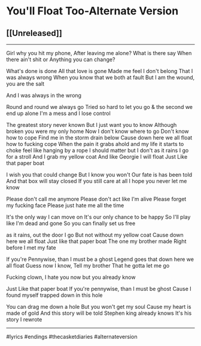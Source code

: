# You'll Float Too-Alternate Version
## [[Unreleased]]

---

Girl why you hit my phone,
After leaving me alone?
What is there say
When there ain't shit or
Anything you can change?

What's done is done
All that love is gone
Made me feel I don't belong
That I was always wrong
When you know that we both at fault 
But I am the wound, you are the salt 

And I was always in the wrong 

Round and round we always go
Tried so hard to let you go
& the second we end up alone
I'm a mess and I lose control

The greatest story never known
But I just want you to know 
Although broken you were my only home
Now I don't know where to go
Don't know how to cope
Find me in the storm drain below
Cause down here we all float 
how to fucking cope
When the pain it grabs ahold 
and my life it starts to choke 
feel like hanging by a rope
I should matter but I don't 
as it rains I go for a stroll
And I grab my yellow coat
And like Georgie I will float
Just Like that paper boat

I wish you that could change
But I know you won't
Our fate is has been told
And that box will stay closed
If you still care at all
I hope you never let me know

Please don't call me anymore
Please don't act like I'm alive
Please forget my fucking face
Please just hate me all the time

It's the only way I can move on
It's our only chance to be happy
So I'll play like I'm dead and gone
So you can finally set us free

as it rains, out the door I go
But not without my yellow coat
Cause down here we all float
Just like that paper boat
The one my brother made
Right before I met my fate

If you're Pennywise, 
than I must be a ghost
Legend goes 
that down here we all float
Guess now I know, 
Tell my brother 
That he gotta let me go

Fucking clown, I hate you now but you already know

Just Like that paper boat
If you're pennywise, than I must be ghost
Cause I found myself trapped down in this hole

You can drag me down a hole
But you won't get my soul
Cause my heart is made of gold
And this story will be told
Stephen king already knows
It's his story I rewrote

---

#lyrics #endings #thecasketdiaries #alternateversion 